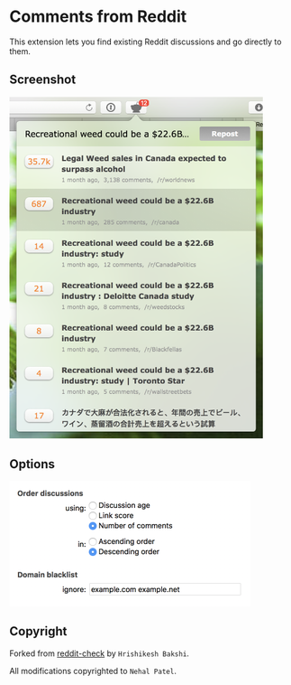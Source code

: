 # Comments from Reddit
This extension lets you find existing Reddit discussions and go directly to them.

## Screenshot
<img src="/popover.png?raw=true" width="450">

## Options
<img src="/options.png?raw=true" width="428">

## Copyright
Forked from [reddit-check](https://github.com/hsbakshi/reddit-check) by `Hrishikesh Bakshi`.

All modifications copyrighted to `Nehal Patel`.
